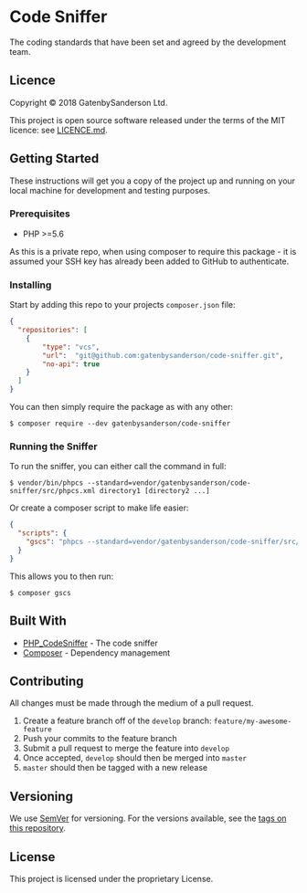 # Code Sniffer

The coding standards that have been set and agreed by the development team.

## Licence

Copyright &copy; 2018 GatenbySanderson Ltd.

This project is open source software released under the terms of the MIT licence: see [LICENCE.md](LICENCE.md).

## Getting Started

These instructions will get you a copy of the project up and running on your local machine for development and testing purposes.

### Prerequisites

* PHP >=5.6

As this is a private repo, when using composer to require this package - it is assumed your SSH key has already been added to GitHub to authenticate.

### Installing

Start by adding this repo to your projects `composer.json` file:

```json
{
  "repositories": [
    {
        "type": "vcs",
        "url":  "git@github.com:gatenbysanderson/code-sniffer.git",
        "no-api": true
    }
  ]
}
```

You can then simply require the package as with any other:

```
$ composer require --dev gatenbysanderson/code-sniffer
```

### Running the Sniffer

To run the sniffer, you can either call the command in full:

```
$ vendor/bin/phpcs --standard=vendor/gatenbysanderson/code-sniffer/src/phpcs.xml directory1 [directory2 ...]
```

Or create a composer script to make life easier:

```json
{
  "scripts": {
    "gscs": "phpcs --standard=vendor/gatenbysanderson/code-sniffer/src/phpcs.xml directory1 [directory2 ...]"
  }
}
```

This allows you to then run:

```
$ composer gscs
```

## Built With

* [PHP_CodeSniffer](https://github.com/squizlabs/PHP_CodeSniffer) - The code sniffer
* [Composer](https://getcomposer.org/) - Dependency management

## Contributing

All changes must be made through the medium of a pull request.

1. Create a feature branch off of the `develop` branch: `feature/my-awesome-feature`
2. Push your commits to the feature branch
3. Submit a pull request to merge the feature into `develop`
4. Once accepted, `develop` should then be merged into `master`
5. `master` should then be tagged with a new release

## Versioning

We use [SemVer](http://semver.org/) for versioning. For the versions available, see the [tags on this repository](https://github.com/gatenbysanderson/code-sniffer/tags). 

## License

This project is licensed under the proprietary License.
